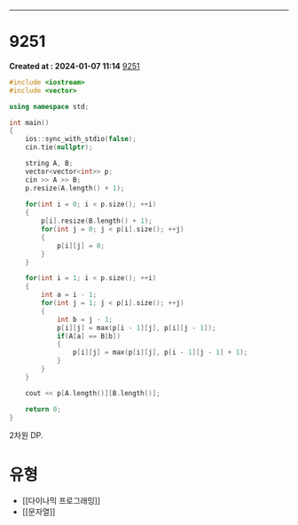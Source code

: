 ---
# 9251 
**Created at : 2024-01-07 11:14**
[9251](https://www.acmicpc.net/problem/9251)

```cpp
#include <iostream>
#include <vector>

using namespace std;

int main()
{
    ios::sync_with_stdio(false);
    cin.tie(nullptr);

    string A, B;
    vector<vector<int>> p;
    cin >> A >> B;
    p.resize(A.length() + 1);
    
    for(int i = 0; i < p.size(); ++i)
    {
        p[i].resize(B.length() + 1);
        for(int j = 0; j < p[i].size(); ++j)
        {
            p[i][j] = 0;
        }
    }

    for(int i = 1; i < p.size(); ++i)
    {
        int a = i - 1;
        for(int j = 1; j < p[i].size(); ++j)
        {
            int b = j - 1;
            p[i][j] = max(p[i - 1][j], p[i][j - 1]);
            if(A[a] == B[b])
            {
                p[i][j] = max(p[i][j], p[i - 1][j - 1] + 1);
            }
        }
    }

    cout << p[A.length()][B.length()];

    return 0;
}
```

2차원 DP.

# 유형
- [[다이나믹 프로그래밍]]
- [[문자열]]
